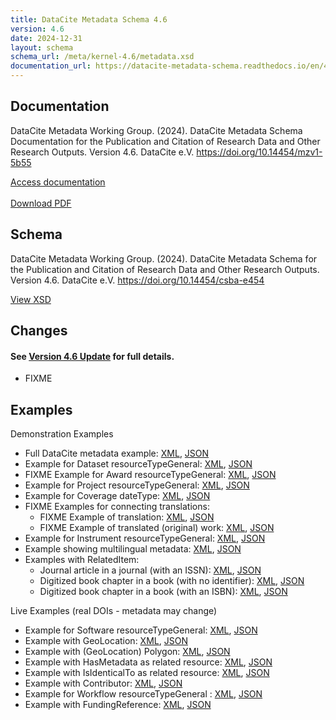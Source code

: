 ```yaml
---
title: DataCite Metadata Schema 4.6
version: 4.6
date: 2024-12-31
layout: schema
schema_url: /meta/kernel-4.6/metadata.xsd
documentation_url: https://datacite-metadata-schema.readthedocs.io/en/4.6/
---
```


## Documentation
DataCite Metadata Working Group. (2024). DataCite Metadata Schema Documentation for the Publication and Citation of Research Data and Other Research Outputs. Version 4.6. DataCite e.V. https://doi.org/10.14454/mzv1-5b55

<div class="text-center"><a href="https://datacite-metadata-schema.readthedocs.io/en/4.6/" class="btn">Access documentation</a></div>
<br>
<div class="text-center"><a href="https://datacite-metadata-schema.readthedocs.io/_/downloads/en/4.6/pdf/" class="btn">Download PDF</a></div>

## Schema
DataCite Metadata Working Group. (2024). DataCite Metadata Schema for the Publication and Citation of Research Data and Other Research Outputs. Version 4.6. DataCite e.V. https://doi.org/10.14454/csba-e454

<div class="text-center"><a href="metadata.xsd" class="btn">View XSD</a></div>

## Changes

#### See [Version 4.6 Update](https://datacite-metadata-schema.readthedocs.io/en/4.6/introduction/version-update) for full details.


* FIXME


## Examples

Demonstration Examples

* Full DataCite metadata example: [XML](example/datacite-example-full-v4.xml), [JSON](https://api.test.datacite.org/dois/10.82433/B09Z-4K37?publisher=true&affiliation=true)
* Example for Dataset resourceTypeGeneral: [XML](example/datacite-example-dataset-v4.xml), [JSON](https://api.test.datacite.org/dois/10.82433/9184-DY35?publisher=true&affiliation=true)
* FIXME Example for Award resourceTypeGeneral: [XML](example/datacite-example-award-v4.xml), [JSON]()
* Example for Project resourceTypeGeneral: [XML](example/datacite-example-project-v4.xml), [JSON](https://api.test.datacite.org/dois/10.82433/84dj-am41?publisher=true&affiliation=true)
* Example for Coverage dateType: [XML](example/datacite-example-coverage-v4.xml), [JSON](https://api.test.datacite.org/dois/10.82433/pgk2-ar97?publisher=true&affiliation=true)
* FIXME Examples for connecting translations:
  * FIXME Example of translation: [XML](example/datacite-example-translation1-v4.xml), [JSON]()
  * FIXME Example of translated (original) work: [XML](example/datacite-example-translation2-v4.xml), [JSON]()
* Example for Instrument resourceTypeGeneral: [XML](example/datacite-example-instrument-v4.xml), [JSON](https://api.test.datacite.org/dois/10.82433/08qf-ee96?publisher=true&affiliation=true)
* Example showing multilingual metadata: [XML](example/datacite-example-multilingual-v4.xml), [JSON](https://api.test.datacite.org/dois/10.82433/byt7-2g42?publisher=true&affiliation=true)
* Examples with RelatedItem:
  * Journal article in a journal (with an ISSN): [XML](example/datacite-example-relateditem1-v4.xml), [JSON](https://api.test.datacite.org/dois/10.82433/q54d-pf76?publisher=true&affiliation=true)
  * Digitized book chapter in a book (with no identifier): [XML](example/datacite-example-relateditem2-v4.xml), [JSON](https://api.test.datacite.org/dois/10.82433/eck0-f231?publisher=true&affiliation=true)
  * Digitized book chapter in a book (with an ISBN): [XML](example/datacite-example-relateditem3-v4.xml), [JSON](https://api.test.datacite.org/dois/10.82433/4fdh-rh04?publisher=true&affiliation=true)

Live Examples (real DOIs - metadata may change)

* Example for Software resourceTypeGeneral: [XML](https://api.datacite.org/dois/application/vnd.datacite.datacite+xml/10.5281/zenodo.7635478), [JSON](https://api.datacite.org/dois/10.5281/zenodo.7635478?publisher=true&affiliation=true)
* Example with GeoLocation: [XML](https://api.datacite.org/dois/application/vnd.datacite.datacite+xml/10.1594/PANGAEA.770250), [JSON](https://api.datacite.org/dois/10.1594/PANGAEA.770250?publisher=true&affiliation=true)
* Example with (GeoLocation) Polygon: [XML](https://api.datacite.org/dois/application/vnd.datacite.datacite+xml/10.15129/3da7087a-91a3-40be-9a83-7e412156db59), [JSON](https://api.datacite.org/dois/10.15129/3da7087a-91a3-40be-9a83-7e412156db59?publisher=true&affiliation=true)
* Example with HasMetadata as related resource: [XML](https://api.datacite.org/dois/application/vnd.datacite.datacite+xml/10.26164/leopoldina_10_00390), [JSON](https://api.datacite.org/dois/10.26164/leopoldina_10_00390?publisher=true&affiliation=true)
* Example with IsIdenticalTo as related resource: [XML](https://api.datacite.org/dois/application/vnd.datacite.datacite+xml/10.5282/oph.2), [JSON](https://api.datacite.org/dois/10.5282/oph.2?publisher=true&affiliation=true)
* Example with Contributor: [XML](https://api.datacite.org/dois/application/vnd.datacite.datacite+xml/10.4228/zalf.sy6a-xt12), [JSON](https://api.datacite.org/dois/10.4228/zalf.sy6a-xt12?publisher=true&affiliation=true)
* Example for Workflow resourceTypeGeneral : [XML](https://api.datacite.org/dois/application/vnd.datacite.datacite+xml/10.48546/WORKFLOWHUB.WORKFLOW.412.1), [JSON](https://api.datacite.org/dois/10.48546/WORKFLOWHUB.WORKFLOW.412.1?publisher=true&affiliation=true)
* Example with FundingReference: [XML](https://api.datacite.org/dois/application/vnd.datacite.datacite+xml/10.5281/zenodo.47394), [JSON](https://api.datacite.org/dois/10.5281/zenodo.47394?publisher=true&affiliation=true)

